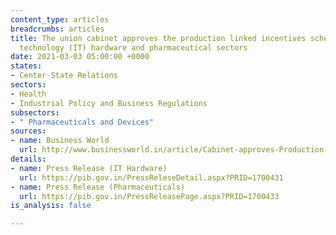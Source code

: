 ```yaml
---
content_type: articles
breadcrumbs: articles
title: The union cabinet approves the production linked incentives scheme for information
  technology (IT) hardware and pharmaceutical sectors
date: 2021-03-03 05:00:00 +0000
states:
- Center-State Relations
sectors:
- Health
- Industrial Policy and Business Regulations
subsectors:
- " Pharmaceuticals and Devices"
sources:
- name: Business World
  url: http://www.businessworld.in/article/Cabinet-approves-Production-Linked-Incentive-scheme-for-IT-hardware-pharmaceuticals/24-02-2021-381303/
details:
- name: Press Release (IT Hardware)
  url: https://pib.gov.in/PressReleseDetail.aspx?PRID=1700431
- name: Press Release (Pharmaceuticals)
  url: https://pib.gov.in/PressReleasePage.aspx?PRID=1700433
is_analysis: false

---
```

